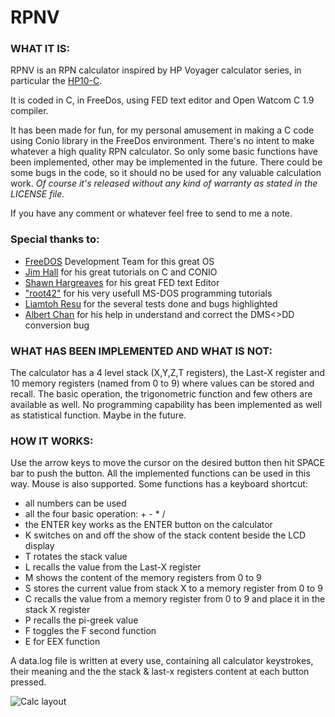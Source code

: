 # RPNV

### WHAT IT IS:

RPNV is an RPN calculator inspired by HP Voyager calculator series, in particular the [HP10-C](https://www.hpmuseum.org/hp10c.htm).

It is coded in C, in FreeDos, using FED text editor and Open Watcom C 1.9 compiler.

It has been made for fun, for my personal amusement in making a C code using Conio library in the FreeDos environment. 
There's no intent to make whatever a high quality RPN calculator. So only some basic functions have been implemented, other may be implemented in the future.
There could be some bugs in the code, so it should no be used for any valuable calculation work. _Of course it's released without any kind of warranty as stated in the LICENSE file._

If you have any comment or whatever feel free to send to me a note.

### Special thanks to: 
- [FreeDOS](https://freedos.org/) Development Team for this great OS
- [Jim Hall](https://freedos.org/jhall/) for his great tutorials on C and CONIO
- [Shawn Hargreaves](https://shawnhargreaves.com/fed/) for his great FED text Editor
- ["root42"](https://www.youtube.com/@root42) for his very usefull MS-DOS programming tutorials
- [Liamtoh Resu](https://www.hpmuseum.org/forum/user-13332.html) for the several tests done and bugs highlighted
- [Albert Chan](https://www.hpmuseum.org/forum/user-9024.html) for his help in understand and correct the DMS<>DD conversion bug

### WHAT HAS BEEN IMPLEMENTED AND WHAT IS NOT:

The calculator has a 4 level stack (X,Y,Z,T registers), the Last-X register and 10 memory registers (named from 0 to 9) where values can be stored and recall. The basic operation, the trigonometric function and few others are available as well. No programming capability has been implemented as well as statistical function. Maybe in the future.

### HOW IT WORKS:

Use the arrow keys to move the cursor on the desired button then hit SPACE bar to push the button. All the implemented functions can be used in this way. Mouse is also supported. Some functions has a keyboard shortcut:
- all numbers can be used
- all the four basic operation: + - * /
- the ENTER key works as the ENTER button on the calculator
- K switches on and off the show of the stack content beside the LCD display
- T rotates the stack value
- L recalls the value from the Last-X register
- M shows the content of the memory registers from 0 to 9
- S stores the current value from stack X to a memory register from 0 to 9
- C recalls the value from a memory register from 0 to 9 and place it in the stack X register
- P recalls the pi-greek value
- F toggles the F second function
- E for EEX function

A data.log file is written at every use, containing all calculator keystrokes, their meaning and the the stack & last-x registers content at each button pressed.

![Calc layout](https://github.com/user-attachments/assets/05ecbbef-787c-4fd0-afc1-cd8879086e32)
